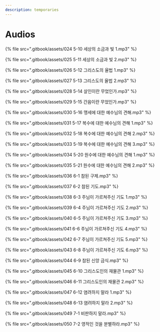 ```yaml
---
description: temporaries
---
```


# Audios



{% file src=".gitbook/assets/024 5-10 세상의 소금과 빛 1.mp3" %}

{% file src=".gitbook/assets/025 5-11 세상의 소금과 빛 2.mp3" %}

{% file src=".gitbook/assets/026 5-12 그리스도의 율법 1.mp3" %}

{% file src=".gitbook/assets/027 5-13 그리스도의 율법 2.mp3" %}

{% file src=".gitbook/assets/028 5-14 살인이란 무었인가.mp3" %}

{% file src=".gitbook/assets/029 5-15 간음이란 무었인가.mp3" %}

{% file src=".gitbook/assets/030 5-16 맹세에 대한 예수님의 견해.mp3" %}



{% file src=".gitbook/assets/031 5-17 복수에 대한 예수님의 견해 1.mp3" %}

{% file src=".gitbook/assets/032 5-18 복수에 대한 예수님의 견해 2.mp3" %}

{% file src=".gitbook/assets/033 5-19 복수에 대한 예수님의 견해 3.mp3" %}

{% file src=".gitbook/assets/034 5-20 원수에 대한 예수님의 견해 1.mp3" %}

{% file src=".gitbook/assets/035 5-21 원수에 대한 예수님의 견해 2.mp3" %}

{% file src=".gitbook/assets/036 6-1 참된 구제.mp3" %}

{% file src=".gitbook/assets/037 6-2 참된 기도.mp3" %}

{% file src=".gitbook/assets/038 6-3 주님이 가르쳐주신 기도 1.mp3" %}

{% file src=".gitbook/assets/039 6-4 주님이 가르쳐주신 기도 2.mp3" %}

{% file src=".gitbook/assets/040 6-5 주님이 가르쳐주신 기도 3.mp3" %}

{% file src=".gitbook/assets/041 6-6 주님이 가르쳐주신 기도 4.mp3" %}

{% file src=".gitbook/assets/042 6-7 주님이 가르쳐주신 기도 5.mp3" %}

{% file src=".gitbook/assets/043 6-8 주님이 가르쳐주신 기도 6.mp3" %}

{% file src=".gitbook/assets/044 6-9 참된 신앙  금식.mp3" %}

{% file src=".gitbook/assets/045 6-10 그리스도인의 재물관 1.mp3" %}

{% file src=".gitbook/assets/046 6-11 그리스도인의 재물관 2.mp3" %}

{% file src=".gitbook/assets/047 6-12 염려하지 말라 1.mp3" %}

{% file src=".gitbook/assets/048 6-13 염려하지 말라 2.mp3" %}

{% file src=".gitbook/assets/049 7-1 비판하지 말라.mp3" %}

{% file src=".gitbook/assets/050 7-2 영적인 것을 분별하라.mp3" %}

